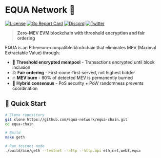 # EQUA Network 🔷

[![License](https://img.shields.io/badge/license-GPL--3.0-blue)](LICENSE)
[![Go Report Card](https://goreportcard.com/badge/github.com/equa-network/equa-chain)](https://goreportcard.com/report/github.com/equa-network/equa-chain)
[![Discord](https://img.shields.io/discord/YOUR_DISCORD_ID)](https://discord.gg/equa)
[![Twitter](https://img.shields.io/twitter/follow/equanetwork)](https://twitter.com/equanetwork)

> **Zero-MEV EVM blockchain with threshold encryption and fair ordering**

EQUA is an Ethereum-compatible blockchain that eliminates MEV (Maximal Extractable Value) through:
- 🔐 **Threshold encrypted mempool** - Transactions encrypted until block inclusion
- ⚖️ **Fair ordering** - First-come-first-served, not highest bidder
- 🔥 **MEV burn** - 80% of detected MEV is permanently burned
- 🎲 **Hybrid consensus** - PoS security + PoW randomness prevents coordination

## 🚀 Quick Start
```bash
# Clone repository
git clone https://github.com/equa-network/equa-chain.git
cd equa-chain

# Build
make geth

# Run testnet node
./build/bin/geth --testnet --http --http.api eth,net,web3,equa
